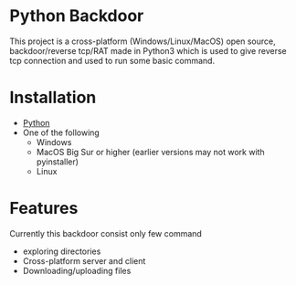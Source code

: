 # Python Backdoor

This project is a cross-platform (Windows/Linux/MacOS) open source, backdoor/reverse tcp/RAT made in Python3 which is used to give reverse tcp connection and used to run some basic command.

# Installation 

* [Python](https://www.python.org/downloads) 
* One of the following
  * Windows
  * MacOS Big Sur or higher (earlier versions may not work with pyinstaller)
  * Linux
 
 # Features
 
 Currently this backdoor consist only few command 
 
* exploring directories
* Cross-platform server and client
* Downloading/uploading files

